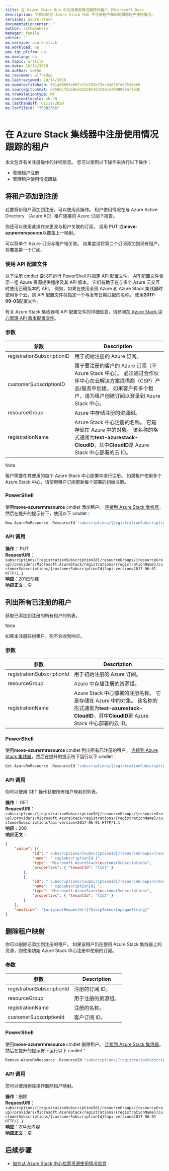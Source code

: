 ```yaml
---
title: 在 Azure Stack Hub 中注册使用情况跟踪的租户 |Microsoft Docs
description: 了解如何在 Azure Stack Hub 中注册租户和如何跟踪租户使用情况。
services: azure-stack
documentationcenter: ''
author: sethmanheim
manager: femila
editor: ''
ms.service: azure-stack
ms.workload: na
pms.tgt_pltfrm: na
ms.devlang: na
ms.topic: article
ms.date: 10/14/2019
ms.author: sethm
ms.reviewer: alfredop
ms.lastreviewed: 10/14/2019
ms.openlocfilehash: 981a80692e087cfcb733e73ec43d70fe67516e69
ms.sourcegitcommit: d450dcf5ab9e2b22b8145319dca7098065af563b
ms.translationtype: MT
ms.contentlocale: zh-CN
ms.lasthandoff: 01/11/2020
ms.locfileid: "75882566"
---
```

# <a name="register-tenants-for-usage-tracking-in-azure-stack-hub"></a>在 Azure Stack 集线器中注册使用情况跟踪的租户

本文包含有关注册操作的详细信息。 您可以使用以下操作来执行以下操作：

- 管理租户注册
- 管理租户使用情况跟踪

## <a name="add-tenant-to-registration"></a>将租户添加到注册

若要将新租户添加到注册，可以使用此操作。 租户使用情况在与 Azure Active Directory （Azure AD）租户连接的 Azure 订阅下报告。

你还可以使用此操作来更改与租户关联的订阅。 调用 PUT 或**move-azurermresource**以覆盖上一映射。

可以将单个 Azure 订阅与租户相关联。 如果尝试将第二个订阅添加到现有租户，将覆盖第一个订阅。

### <a name="use-api-profiles"></a>使用 API 配置文件

以下注册 cmdlet 要求在运行 PowerShell 时指定 API 配置文件。 API 配置文件表示一组 Azure 资源提供程序及其 API 版本。 它们有助于在与多个 Azure 云交互时使用正确版本的 API。 例如，如果在使用全局 Azure 和 Azure Stack 集线器时使用多个云，则 API 配置文件将指定一个与发布日期匹配的名称。 使用**2017-09-03**配置文件。

有关 Azure Stack 集线器和 API 配置文件的详细信息，请参阅[在 Azure Stack 中心管理 API 版本配置文件](../user/azure-stack-version-profiles.md)。

### <a name="parameters"></a>参数

| 参数                  | Description |
|---                         | --- |
| registrationSubscriptionID | 用于初始注册的 Azure 订阅。 |
| customerSubscriptionID     | 属于要注册的客户的 Azure 订阅（不 Azure Stack 中心）。 必须通过合作伙伴中心在云解决方案提供商（CSP）产品/服务中创建。 如果客户有多个租户，请为租户创建订阅以登录到 Azure Stack 中心。 |
| resourceGroup              | Azure 中存储注册的资源组。 |
| registrationName           | Azure Stack 中心注册的名称。 它是存储在 Azure 中的对象。 该名称的格式通常为**test-azurestack-CloudID**，其中**CloudID**是 Azure Stack 中心部署的云 ID。 |

> [!NOTE]  
> 租户需要在其使用的每个 Azure Stack 中心部署中进行注册。 如果租户使用多个 Azure Stack 中心，请使用租户订阅更新每个部署的初始注册。

### <a name="powershell"></a>PowerShell

使用**move-azurermresource** cmdlet 添加租户。 [连接到 Azure Stack 集线器](azure-stack-powershell-configure-admin.md)，然后在提升的提示符下，使用以下 cmdlet：

```powershell  
New-AzureRmResource -ResourceId "subscriptions/{registrationSubscriptionId}/resourceGroups/{resourceGroup}/providers/Microsoft.AzureStack/registrations/{registrationName}/customerSubscriptions/{customerSubscriptionId}" -ApiVersion 2017-06-01
```

### <a name="api-call"></a>API 调用

**操作**： PUT  
**RequestURI**： `subscriptions/{registrationSubscriptionId}/resourceGroups/{resourceGroup}/providers/Microsoft.AzureStack/registrations/{registrationName}/customerSubscriptions/{customerSubscriptionId}?api-version=2017-06-01 HTTP/1.1`  
**响应**：201已创建  
**响应正文**：空  

## <a name="list-all-registered-tenants"></a>列出所有已注册的租户

获取已添加到注册的所有租户的列表。

 > [!NOTE]  
 > 如果未注册任何租户，则不会收到响应。

### <a name="parameters"></a>参数

| 参数                  | Description          |
|---                         | ---                  |
| registrationSubscriptionId | 用于初始注册的 Azure 订阅。   |
| resourceGroup              | Azure 中存储注册的资源组。    |
| registrationName           | Azure Stack 中心部署的注册名称。 它是存储在 Azure 中的对象。 该名称的形式通常为**test-azurestack-CloudID**，其中**CloudID**是 Azure Stack 中心部署的云 ID。   |

### <a name="powershell"></a>PowerShell

使用**move-azurermresource** cmdlet 列出所有已注册的租户。 [连接到 Azure Stack 集线器](azure-stack-powershell-configure-admin.md)，然后在提升的提示符下运行以下 cmdlet：

```powershell
Get-AzureRmResource -ResourceId "subscriptions/{registrationSubscriptionId}/resourceGroups/{resourceGroup}/providers/Microsoft.AzureStack/registrations/{registrationName}/customerSubscriptions" -ApiVersion 2017-06-01
```

### <a name="api-call"></a>API 调用

你可以使用 GET 操作获取所有租户映射的列表。

**操作**： GET  
**RequestURI**： `subscriptions/{registrationSubscriptionId}/resourceGroups/{resourceGroup}/providers/Microsoft.AzureStack/registrations/{registrationName}/customerSubscriptions?api-version=2017-06-01 HTTP/1.1`  
**响应**：200  
**响应正文**：

```json
{
    "value": [{
            "id": " subscriptions/{subscriptionId}/resourceGroups/{resourceGroup}/providers/Microsoft.AzureStack/registrations/{registrationName}/customerSubscriptions/{ cspSubscriptionId 1}",
            "name": " cspSubscriptionId 1",
            "type": "Microsoft.AzureStack\customerSubscriptions",
            "properties": { "tenantId": "tId1" }
        },
        {
            "id": " subscriptions/{subscriptionId}/resourceGroups/{resourceGroup}/providers/Microsoft.AzureStack/registrations/{registrationName}/customerSubscriptions/{ cspSubscriptionId 2}",
            "name": " cspSubscriptionId2 ",
            "type": "Microsoft.AzureStack\customerSubscriptions",
            "properties": { "tenantId": "tId2" }
        }
    ],
    "nextLink": "{originalRequestUrl}?$skipToken={opaqueString}"
}
```

## <a name="remove-a-tenant-mapping"></a>删除租户映射

你可以删除已添加到注册的租户。 如果该租户仍在使用 Azure Stack 集线器上的资源，则使用初始 Azure Stack 中心注册中使用的订阅。

### <a name="parameters"></a>参数

| 参数                  | Description          |
|---                         | ---                  |
| registrationSubscriptionId | 注册的订阅 ID。   |
| resourceGroup              | 用于注册的资源组。   |
| registrationName           | 注册的名称。  |
| customerSubscriptionId     | 客户订阅 ID。  |

### <a name="powershell"></a>PowerShell

使用**move-azurermresource** cmdlet 删除租户。 [连接到 Azure Stack 集线器](azure-stack-powershell-configure-admin.md)，然后在提升的提示符下运行以下 cmdlet：

```powershell
Remove-AzureRmResource -ResourceId "subscriptions/{registrationSubscriptionId}/resourceGroups/{resourceGroup}/providers/Microsoft.AzureStack/registrations/{registrationName}/customerSubscriptions/{customerSubscriptionId}" -ApiVersion 2017-06-01
```

### <a name="api-call"></a>API 调用

您可以使用删除操作删除租户映射。

**操作**：删除  
**RequestURI**： `subscriptions/{registrationSubscriptionId}/resourceGroups/{resourceGroup}/providers/Microsoft.AzureStack/registrations/{registrationName}/customerSubscriptions/{customerSubscriptionId}?api-version=2017-06-01 HTTP/1.1`  
**响应**：204无内容  
**响应正文**：空

## <a name="next-steps"></a>后续步骤

- [如何从 Azure Stack 中心检索资源使用情况信息](azure-stack-billing-and-chargeback.md)
